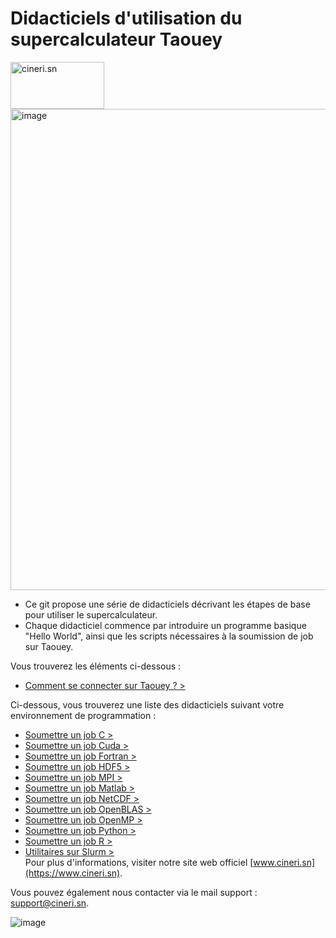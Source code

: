 # Didacticiels d'utilisation du supercalculateur Taouey
<img src="https://github.com/Taouey/Docs/assets/167436550/5a86c154-6cbc-4415-89d9-36b4bfd8d239" alt="cineri.sn" width="150" height="75">
<img width="770" alt="image" src="https://github.com/Taouey/Docs/assets/167436550/8f414d72-eda4-4ab5-b701-451a27ff8597">

* Ce git propose une série de didacticiels décrivant les étapes de base pour utiliser le supercalculateur.
* Chaque didacticiel commence par introduire un programme basique "Hello World", ainsi que les scripts nécessaires à la soumission de job sur Taouey.

Vous trouverez les éléments ci-dessous :
* [Comment se connecter sur Taouey ? >](https://github.com/Taouey/Docs/tree/main/Comment%20se%20connecter%3F)

Ci-dessous, vous trouverez une liste des didacticiels suivant votre environnement de programmation :
* [Soumettre un job C >](https://github.com/Taouey/Docs/tree/main/C)
* [Soumettre un job Cuda >](https://github.com/Taouey/Docs/tree/main/Cuda)
*  [Soumettre un job Fortran >](https://github.com/Taouey/Docs/tree/main/Fortran)
*  [Soumettre un job HDF5 >](https://github.com/Taouey/Docs/blob/main/HDF5/readme.md)
*  [Soumettre un job MPI >](https://github.com/Taouey/Docs/tree/main/MPI)
*  [Soumettre un job Matlab >](https://github.com/Taouey/Docs/tree/main/Matlab)
*  [Soumettre un job NetCDF >](https://github.com/Taouey/Docs/tree/main/NetCDF)
*  [Soumettre un job OpenBLAS >](https://github.com/Taouey/Docs/tree/main/OpenBLAS)
*  [Soumettre un job OpenMP >](https://github.com/Taouey/Docs/tree/main/OPenMP)
*  [Soumettre un job Python >](https://github.com/Taouey/Docs/tree/main/Python)
*  [Soumettre un job R >](https://github.com/Taouey/Docs/tree/main/R)
*  [Utilitaires sur Slurm > ](https://github.com/Taouey/Docs/tree/main/SLURM)  
Pour plus d'informations, visiter notre site web officiel [www.cineri.sn](https://www.cineri.sn).

Vous pouvez également nous contacter via le mail support : [support@cineri.sn](support@cineri.sn).

![image](https://github.com/Taouey/Docs/assets/167436550/a9082512-311a-4289-bddb-db78ac3052d6)
